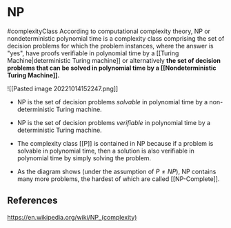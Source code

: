 # NP
#complexityClass
According to computational complexity theory, NP or nondeterministic polynomial time is a complexity class comprising the set of decision problems for which the problem instances, where the answer is "yes", have proofs verifiable in polynomial time by a [[Turing Machine|deterministic Turing machine]] or alternatively **the set of decision problems that can be solved in polynomial time by a [[Nondeterministic Turing Machine]].**

![[Pasted image 20221014152247.png]]

- NP is the set of decision problems *solvable* in polynomial time by a non-deterministic Turing machine.
- NP is the set of decision problems *verifiable* in polynomial time by a deterministic Turing machine.

- The complexity class [[P]] is contained in NP because if a problem is solvable in polynomial time, then a solution is also verifiable in polynomial time by simply solving the problem.
- As the diagram shows (under the assumption of $P\neq NP$), NP contains many more problems, the hardest of which are called [[NP-Complete]].

## References
https://en.wikipedia.org/wiki/NP_(complexity)